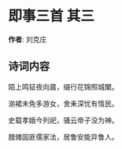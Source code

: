 # 即事三首  其三

**作者**: 刘克庄

## 诗词内容

陌上鸣钲夜向晨，缀行花锦照城闉。

湔裙未免多游女，舍耒深忧有惰民。

史载孝娥今列祀，骚云帝子没为神。

腊傩固匪儒家法，居鲁安能异鲁人。

